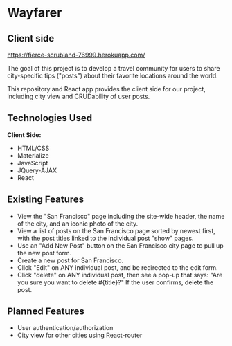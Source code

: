 # Wayfarer
## Client side

<https://fierce-scrubland-76999.herokuapp.com/>

The goal of this project is to develop a travel community for users to share city-specific tips ("posts") about their favorite locations around the world.

This repository and React app provides the client side for our project, including city view and CRUDability of user posts.

## Technologies Used

**Client Side:**
- HTML/CSS
- Materialize
- JavaScript
- JQuery-AJAX
- React

## Existing Features
- View the "San Francisco" page including the site-wide header, the name of the city, and an iconic photo of the city.
- View a list of posts on the San Francisco page sorted by newest first, with the post titles linked to the individual post "show" pages.
- Use an "Add New Post" button on the San Francisco city page to pull up the new post form.
- Create a new post for San Francisco.
- Click "Edit" on ANY individual post, and be redirected to the edit form.
- Click "delete" on ANY individual post, then see a pop-up that says: "Are you sure you want to delete #{title}?" If the user confirms, delete the post.

## Planned Features
- User authentication/authorization
- City view for other cities using React-router
